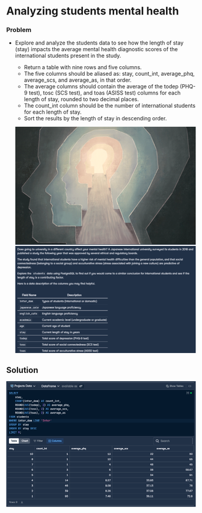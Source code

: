 # Analyzing students mental health
### Problem
- Explore and analyze the students data to see how the length of stay (stay) impacts the average mental health diagnostic scores of the international students present in the study.

    - Return a table with nine rows and five columns.
    - The five columns should be aliased as: stay, count_int, average_phq, average_scs, and average_as, in that order.
    - The average columns should contain the average of the todep (PHQ-9 test), tosc (SCS test), and toas (ASISS test) columns for each length of stay, rounded to two decimal places.
    - The count_int column should be the number of international students for each length of stay.
    - Sort the results by the length of stay in descending order.

    ![alt text](image.png)
    ![alt text](image-1.png)

## Solution

![alt text](image-2.png)
